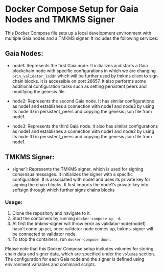 # Docker Compose Setup for Gaia Nodes and TMKMS Signer

This Docker Compose file sets up a local development environment with multiple Gaia nodes and a TMKMS signer. It includes the following services:

## Gaia Nodes:
- node1: Represents the first Gaia node. It initializes and starts a Gaia blockchain node with specific configurations in which we are changing `priv_validator_laddr` which will be further used by tmkms client to sign chain blocks. It is accessible on port 26657. It also performs some additional configuration tasks such as setting persistent peers and modifying the genesis file.

- node2: Represents the second Gaia node. It has similar configurations as node1 and establishes a connection with node1 and node3 by using its node ID in persistent_peers and copying the genesis json file from node1.

- node3: Represents the third Gaia node. It also has similar configurations as node1 and establishes a connection with node1 and node2 by using its node ID in persistent_peers and copying the genesis json file from node1.

## TMKMS Signer:
- signer1: Represents the TMKMS signer, which is used for signing consensus messages. It initializes the signer with a specific configuration. It is associated with node1 and uses its private key for signing the chain blocks. It first imports the node1's private key into softsign through which further signs chains blocks

### Usage:
1. Clone the repository and navigate to it.
2. Start the containers by running `docker-compose up -d`.
3. At first the tmkms-signer will throw error as validator-node(node1) hasn't come up yet, once validator node comes up, tmkms-signer will be connected to validator node.
4. To stop the containers, run `docker-compose down`.

Please note that this Docker Compose setup includes volumes for storing chain data and signer data, which are specified under the `volumes` section. The configuration for each Gaia node and the signer is defined using environment variables and command scripts.
